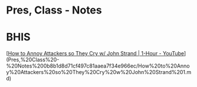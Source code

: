 # Pres, Class - Notes

# BHIS

[[How to Annoy Attackers so They Cry w/ John Strand | 1-Hour - YouTube](https://www.youtube.com/watch?v=DwWrGCLib_8)](Pres,%20Class%20-%20Notes%200b8b1d8d71cf497c81aaea7f34e966ec/How%20to%20Annoy%20Attackers%20so%20They%20Cry%20w%20John%20Strand%201.md)